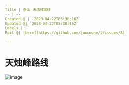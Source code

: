 ```yaml
---
Title | 泰山 天烛峰路线
-- | --
Created @ | `2023-04-22T05:30:16Z`
Updated @| `2023-04-22T05:30:16Z`
Labels | ``
Edit @| [here](https://github.com/junxnone/t/issues/8)

---
```

# 天烛峰路线

![image](https://user-images.githubusercontent.com/2216970/233764644-6073bcc5-3f9e-417d-8522-fd75ad98a6e9.png)

